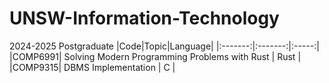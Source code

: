 # UNSW-Information-Technology
2024-2025 Postgraduate
|Code|Topic|Language|
|:-------:|:-------:|:-----:|
|COMP6991| Solving Modern Programming Problems with Rust | Rust |
|COMP9315| DBMS Implementation | C |
